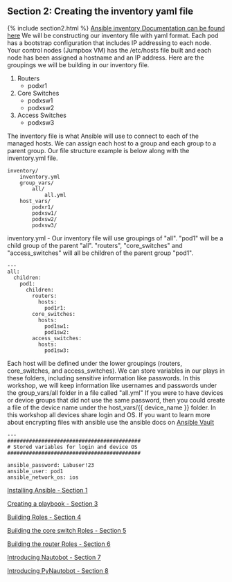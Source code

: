 ## Section 2: Creating the inventory yaml file
{% include section2.html %}
[Ansible inventory Documentation can be found here](https://docs.ansible.com/ansible/latest/user_guide/intro_inventory.html#) 
We will be constructing our inventory file with yaml format. Each pod has a bootstrap configuration that includes IP addressing to each node. Your control nodes (Jumpbox VM) has the /etc/hosts file built and each node has been assigned a hostname and an IP address.
Here are the groupings we will be building in our inventory file.
1. Routers
    *   podxr1
2. Core Switches
    *   podxsw1
    *   podxsw2
3. Access Switches
    *   podxsw3

The inventory file is what Ansible will use to connect to each of the managed hosts. We can assign each host to a group and each group to a parent group. Our file structure example is below along with the inventory.yml file.
```
inventory/
    inventory.yml
    group_vars/
        all/
            all.yml
    host_vars/
        podxr1/
        podxsw1/
        podxsw2/
        podxsw3/
```
inventory.yml - Our inventory file will use groupings of "all". "pod1" will be a child group of the parent "all". "routers", "core_switches" and "access_switches" will all be children of the parent group "pod1". 
```
---
all:
  children:
    pod1:
      children:
        routers:
          hosts:
            pod1r1:    
        core_switches:
          hosts:
            pod1sw1:
            pod1sw2:
        access_switches:
          hosts:
            pod1sw3:
```
Each host will be defined under the lower groupings (routers, core_switches, and access_switches). We can store variables in our plays in these folders, including sensitive information like passwords. In this workshop, we will keep information like usernames and passwords under the group_vars/all folder in a file called "all.yml" If you were to have devices or device groups that did not use the same password, then you could create a file of the device name under the host_vars/{{ device_name }} folder. In this workshop all devices share login and OS. If you want to learn more about encrypting files with ansible use the ansible docs on [Ansible Vault](https://docs.ansible.com/ansible/latest/user_guide/vault.html)
```
---
###########################################
# Stored variables for login and device OS
###########################################

ansible_password: Labuser!23
ansible_user: pod1
ansible_network_os: ios
```

[Installing Ansible - Section 1](installing_ansible.md)

[Creating a playbook - Section 3](first_play.md)

[Building Roles - Section 4](building_roles.md)

[Building the core switch Roles - Section 5](section5-coreswitch.md)

[Building the router Roles - Section 6](section6-router.md)

[Introducing Nautobot - Section 7](section7-nautobot.md)

[Introducing PyNautobot - Section 8](section8-pynautobot.md)